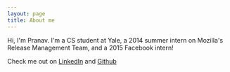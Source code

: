 ```yaml
---
layout: page
title: About me 
---
```


Hi, I'm Pranav. I'm a CS student at Yale, a 2014 summer intern on Mozilla's Release Management Team, and a 2015 Facebook intern!

Check me out on [LinkedIn] and [Github]

[linkedin]: https://www.linkedin.com/in/pranavmaddi
[github]: http://github.com/pmaddi
